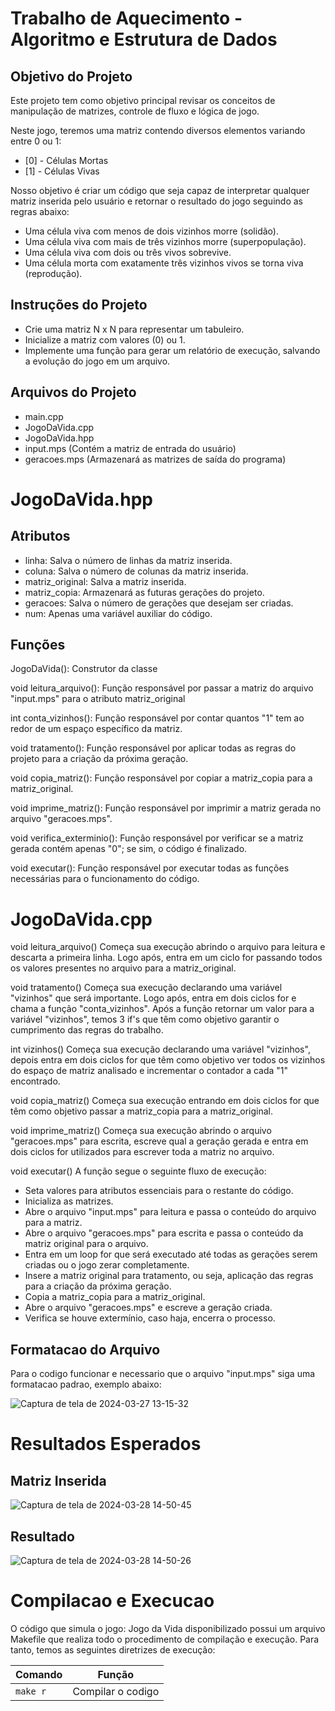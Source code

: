 # Trabalho de Aquecimento - Algoritmo e Estrutura de Dados

## Objetivo do Projeto

Este projeto tem como objetivo principal revisar os conceitos de manipulação de matrizes, controle de fluxo e lógica de jogo.

Neste jogo, teremos uma matriz contendo diversos elementos variando entre 0 ou 1:

* [0] - Células Mortas
* [1] - Células Vivas

Nosso objetivo é criar um código que seja capaz de interpretar qualquer matriz inserida pelo usuário e retornar o resultado do jogo seguindo as regras abaixo:

* Uma célula viva com menos de dois vizinhos morre (solidão).
* Uma célula viva com mais de três vizinhos morre (superpopulação).
* Uma célula viva com dois ou três vivos sobrevive.
* Uma célula morta com exatamente três vizinhos vivos se torna viva (reprodução).

## Instruções do Projeto

* Crie uma matriz N x N para representar um tabuleiro.
* Inicialize a matriz com valores (0) ou 1.
* Implemente uma função para gerar um relatório de execução, salvando a evolução do jogo em um arquivo.
  
## Arquivos do Projeto

* main.cpp
* JogoDaVida.cpp
* JogoDaVida.hpp
* input.mps (Contém a matriz de entrada do usuário)
* geracoes.mps (Armazenará as matrizes de saída do programa)

# JogoDaVida.hpp

## Atributos

* linha: Salva o número de linhas da matriz inserida.
* coluna: Salva o número de colunas da matriz inserida.
* matriz_original: Salva a matriz inserida.
* matriz_copia: Armazenará as futuras gerações do projeto.
* geracoes: Salva o número de gerações que desejam ser criadas.
* num: Apenas uma variável auxiliar do código.

## Funções

JogoDaVida(): Construtor da classe

void leitura_arquivo(): Função responsável por passar a matriz do arquivo "input.mps" para o atributo matriz_original

int conta_vizinhos(): Função responsável por contar quantos "1" tem ao redor de um espaço específico da matriz.

void tratamento(): Função responsável por aplicar todas as regras do projeto para a criação da próxima geração.

void copia_matriz(): Função responsável por copiar a matriz_copia para a matriz_original.

void imprime_matriz(): Função responsável por imprimir a matriz gerada no arquivo "geracoes.mps".

void verifica_exterminio(): Função responsável por verificar se a matriz gerada contém apenas "0"; se sim, o código é finalizado.

void executar(): Função responsável por executar todas as funções necessárias para o funcionamento do código.

# JogoDaVida.cpp

void leitura_arquivo()
Começa sua execução abrindo o arquivo para leitura e descarta a primeira linha. Logo após, entra em um ciclo for passando todos os valores presentes no arquivo para a matriz_original.

void tratamento()
Começa sua execução declarando uma variável "vizinhos" que será importante. Logo após, entra em dois ciclos for e chama a função "conta_vizinhos". Após a função retornar um valor para a variável "vizinhos", temos 3 if's que têm como objetivo garantir o cumprimento das regras do trabalho.

int vizinhos()
Começa sua execução declarando uma variável "vizinhos", depois entra em dois ciclos for que têm como objetivo ver todos os vizinhos do espaço de matriz analisado e incrementar o contador a cada "1" encontrado.

void copia_matriz()
Começa sua execução entrando em dois ciclos for que têm como objetivo passar a matriz_copia para a matriz_original.

void imprime_matriz()
Começa sua execução abrindo o arquivo "geracoes.mps" para escrita, escreve qual a geração gerada e entra em dois ciclos for utilizados para escrever toda a matriz no arquivo.

void executar()
A função segue o seguinte fluxo de execução:

* Seta valores para atributos essenciais para o restante do código.
* Inicializa as matrizes.
* Abre o arquivo "input.mps" para leitura e passa o conteúdo do arquivo para a matriz.
* Abre o arquivo "geracoes.mps" para escrita e passa o conteúdo da matriz original para o arquivo.
* Entra em um loop for que será executado até todas as gerações serem criadas ou o jogo zerar completamente.
* Insere a matriz original para tratamento, ou seja, aplicação das regras para a criação da próxima geração.
* Copia a matriz_copia para a matriz_original.
* Abre o arquivo "geracoes.mps" e escreve a geração criada.
* Verifica se houve extermínio, caso haja, encerra o processo.
  
##                             Formatacao do Arquivo

Para o codigo funcionar e necessario que o arquivo "input.mps" siga uma formatacao padrao, exemplo abaixo:

![Captura de tela de 2024-03-27 13-15-32](https://github.com/LucasPorteladev/Trabalho-Aquecimento/assets/112915278/f078137b-cb98-4c32-a45c-31ff093c15c6)

#                           Resultados Esperados

## Matriz Inserida

![Captura de tela de 2024-03-28 14-50-45](https://github.com/LucasPorteladev/Trabalho-Aquecimento/assets/112915278/c4c02bf2-6e8d-4809-a1ee-9e5c0f5a823b)

## Resultado

![Captura de tela de 2024-03-28 14-50-26](https://github.com/LucasPorteladev/Trabalho-Aquecimento/assets/112915278/19f2f32d-22c5-42d7-a191-82254e21209d)

#                            Compilacao e Execucao

O código que simula o jogo: Jogo da Vida disponibilizado possui um arquivo Makefile que realiza todo o procedimento de compilação e execução. Para tanto, temos as seguintes diretrizes de execução:

| Comando                |  Função                      |                     
| -----------------------| ---------------------------- |
|  `make r`              | Compilar o codigo            |
